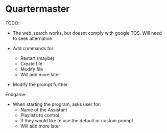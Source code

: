 # Quartermaster 

TODO:
- The web_search works, but doesnt comply with google TOS. Will need to seek alternative
- Add commands for:
    - Restart (maybe)
    - Create file
    - Modify file
    - Will add more later 
  
- Modify the prompt further

Endgame:
- When starting the program, asks user for:
    - Name of the Assistant
    - Playlists to control
    - If they would like to use the default or custom prompt
    - Will add more later

